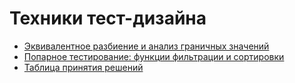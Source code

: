 # Техники тест-дизайна
- [Эквивалентное разбиение и анализ граничных значений](https://docs.google.com/spreadsheets/d/1BVdvA3ozTrpYo0SVQmyzlPhAHSnuYh4G-gHaKmTZ2Us/edit?usp=sharing)
- [Попарное тестирование: функции фильтрации и сортировки](https://docs.google.com/spreadsheets/d/1oIi4L061JPlTTSYy09KiosiZFZKAgWett1RrnWom85w/edit?usp=sharing)
- [Таблица принятия решений](https://docs.google.com/spreadsheets/d/1gRe729_M0eFnaGxi08ld9vlQXDWaluIAlwoomBqHgb0/edit?usp=sharing)
